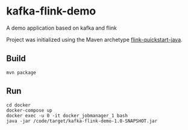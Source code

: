 # kafka-flink-demo
A demo application based on kafka and flink

Project was initialized using the Maven archetype [flink-quickstart-java](https://ci.apache.org/projects/flink/flink-docs-release-1.7/dev/projectsetup/java_api_quickstart.html).

## Build

    mvn package


## Run

    cd docker
    docker-compose up
    docker exec -u 0 -it docker_jobmanager_1 bash
    java -jar /code/target/kafka-flink-demo-1.0-SNAPSHOT.jar
